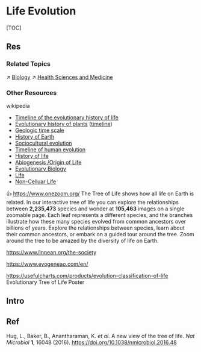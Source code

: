 # Life Evolution

[TOC]



## Res
### Related Topics
↗ [Biology](../Natural%20Science%20&%20Engineering%20&%20Technology/Natural%20Science/Life%20Science/Biology/Biology.md)
↗ [Health Sciences and Medicine](../Natural%20Science%20&%20Engineering%20&%20Technology/Applied%20Science/☯️%20Health%20Sciences%20and%20Medicine/Health%20Sciences%20and%20Medicine.md)


### Other Resources
wikipedia
- [Timeline of the evolutionary history of life](https://en.wikipedia.org/wiki/Timeline_of_the_evolutionary_history_of_life)
- [Evolutionary history of plants](https://en.wikipedia.org/wiki/Evolutionary_history_of_plants "Evolutionary history of plants") ([timeline](https://en.wikipedia.org/wiki/Timeline_of_plant_evolution "Timeline of plant evolution"))
- [Geologic time scale](https://en.wikipedia.org/wiki/Geologic_time_scale "Geologic time scale")
- [History of Earth](https://en.wikipedia.org/wiki/History_of_Earth "History of Earth")
- [Sociocultural evolution](https://en.wikipedia.org/wiki/Sociocultural_evolution "Sociocultural evolution")
- [Timeline of human evolution](https://en.wikipedia.org/wiki/Timeline_of_human_evolution "Timeline of human evolution")
- [History of life](https://en.wikipedia.org/wiki/History_of_life)
- [Abiogenesis /Origin of Life](https://en.wikipedia.org/wiki/Abiogenesis)
- [Evolutionary Biology](https://en.wikipedia.org/wiki/Evolutionary_biology)
- [Life](https://en.wikipedia.org/wiki/Life)
- [Non-Celluar Life](https://en.wikipedia.org/wiki/Non-cellular_life)

👍 https://www.onezoom.org/
The Tree of Life shows how all life on Earth is related. In our interactive tree of life you can explore the relationships between **2,235,473** species and wonder at **105,463** images on a single zoomable page. Each leaf represents a different species, and the branches illustrate how these many species evolved from common ancestors over billions of years. Explore the relationships between species, learn about their common ancestors, or embark on a guided tour around the tree. Zoom around the tree to be amazed by the diversity of life on Earth.

https://www.linnean.org/the-society

https://www.evogeneao.com/en/

https://usefulcharts.com/products/evolution-classification-of-life
Evolutionary Tree of Life Poster



## Intro



## Ref
Hug, L., Baker, B., Anantharaman, K. _et al._ A new view of the tree of life. _Nat Microbiol_ **1**, 16048 (2016). https://doi.org/10.1038/nmicrobiol.2016.48

[Last universal common ancestor | wikipedia]: https://en.wikipedia.org/wiki/Last_universal_common_ancestor
